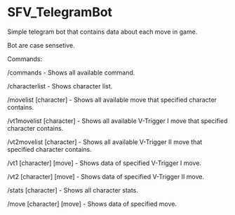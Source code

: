 # SFV_TelegramBot
Simple telegram bot that contains data about each move in game.

Bot are case sensetive.

Commands:

/commands - Shows all available command.

/characterlist - Shows character list.

/movelist [character] - Shows all available move that specified character contains.

/vt1movelist [character] - Shows all available V-Trigger I move that specified character contains.

/vt2movelist [character] - Shows all available V-Trigger II move that specified character contains.

/vt1 [character] [move] - Shows data of specified V-Trigger I move.

/vt2 [character] [move] - Shows data of specified V-Trigger II move.

/stats [character] - Shows all character stats.

/move [character] [move] - Shows data of specified move.
